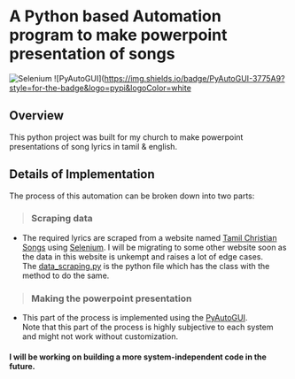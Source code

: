 
# A Python based Automation program to make powerpoint presentation of songs

![Selenium](https://img.shields.io/badge/Selenium-43B02A?style=for-the-badge&logo=Selenium&logoColor=white) ![PyAutoGUI](https://img.shields.io/badge/PyAutoGUI-3775A9?style=for-the-badge&logo=pypi&logoColor=white

## Overview
This python project was built for my church to make powerpoint presentations of song lyrics in tamil & english.


## Details of Implementation 
The process of this automation can be broken down into two parts:

> ### Scraping data
- The required lyrics are scraped from a website named [Tamil Christian Songs](https://tamilchristiansongs.in/tamil/) using [Selenium](https://www.selenium.dev/documentation/). I will be migrating to some other website soon as the data in this website is unkempt and raises a lot of edge cases.  
The [data_scraping.py](/data_scraping.py) is the python file which has the class with the method to do the same.

> ### Making the powerpoint presentation
- This part of the process is implemented using the [PyAutoGUI](https://pyautogui.readthedocs.io/en/latest/).  
Note that this part of the process is highly subjective to each system and might not work without customization.


####  I will be working on building a more system-independent code in the future.
